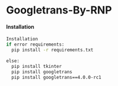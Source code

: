 # Googletrans-By-RNP


#### Installation

```BASH
Installation
if error requirements:
  pip install -r requirements.txt
  
else:
  pip install tkinter
  pip install googletrans
  pip install googletrans==4.0.0-rc1
```

